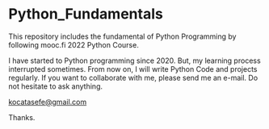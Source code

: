 # Python_Fundamentals

This repository includes the fundamental of Python Programming by following mooc.fi 2022 Python Course.

I have started to Python programming since 2020. But, my learning process interrupted sometimes. From now on, I will write Python Code and projects regularly.
If you want to collaborate with me, please send me an e-mail. Do not hesitate to ask anything.

kocatasefe@gmail.com

Thanks.
